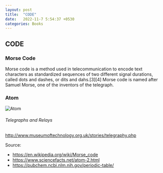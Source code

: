 ```yaml
---
layout: post
title:  "CODE"
date:   2022-11-7 5:54:37 +0530
categories: Books
---
```


## CODE

### Morse Code

Morse code is a method used in telecommunication to encode text characters as standardized sequences of two different signal durations, called dots and dashes, or dits and dahs.[3][4] Morse code is named after Samuel Morse, one of the inventors of the telegraph.

### Atom
![Atom](https://www.sciencefacts.net/wp-content/uploads/2020/11/Parts-of-an-Atom-Diagram-768x768.jpg)

###### Telegraphs and Relays

http://www.museumoftechnology.org.uk/stories/telegraphy.php

Source:
- https://en.wikipedia.org/wiki/Morse_code
- https://www.sciencefacts.net/atom-2.html
- https://pubchem.ncbi.nlm.nih.gov/periodic-table/